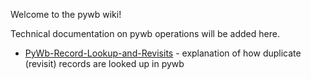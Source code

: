 Welcome to the pywb wiki!

Technical documentation on pywb operations will be added here.

* [PyWb-Record-Lookup-and-Revisits](PyWb-Record-Lookup-and-Revisits) - explanation of how duplicate (revisit) records are looked up in pywb